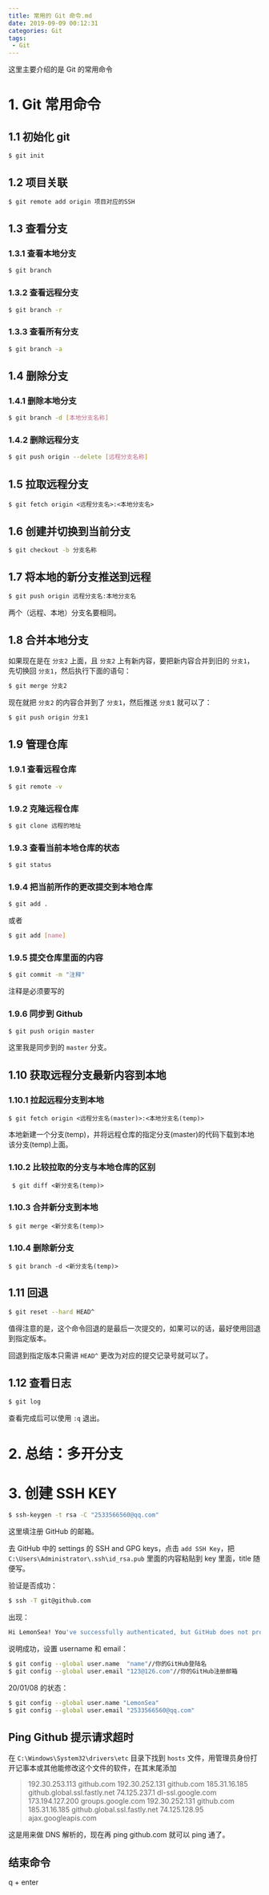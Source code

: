 ```yaml
---
title: 常用的 Git 命令.md
date: 2019-09-09 00:12:31
categories: Git
tags:
 - Git
---
```


这里主要介绍的是 Git 的常用命令
<!--more-->

# 1. Git 常用命令

## 1.1 初始化 git

```bash
$ git init
```

## 1.2 项目关联

```bash
$ git remote add origin 项目对应的SSH
```

## 1.3 查看分支

### 1.3.1 查看本地分支

```bash
$ git branch
```

### 1.3.2 查看远程分支

```bash
$ git branch -r
```

### 1.3.3 查看所有分支

```bash
$ git branch -a
```

## 1.4 删除分支

### 1.4.1 删除本地分支

```bash
$ git branch -d [本地分支名称]
```

### 1.4.2 删除远程分支

```bash
$ git push origin --delete [远程分支名称]
```

## 1.5 拉取远程分支

```shell
$ git fetch origin <远程分支名>:<本地分支名>
```

## 1.6 创建并切换到当前分支

```bash
$ git checkout -b 分支名称
```

## 1.7 将本地的新分支推送到远程

```bash
$ git push origin 远程分支名:本地分支名
```

两个（远程、本地）分支名要相同。

## 1.8 合并本地分支

如果现在是在 `分支2` 上面，且 `分支2` 上有新内容，要把新内容合并到旧的 `分支1`，先切换回 `分支1`，然后执行下面的语句：

```bash
$ git merge 分支2
```

现在就把 `分支2` 的内容合并到了 `分支1`，然后推送 `分支1` 就可以了：

```bash
$ git push origin 分支1
```

## 1.9 管理仓库

### 1.9.1 查看远程仓库

```bash
$ git remote -v
```

### 1.9.2 克隆远程仓库

```bash
$ git clone 远程的地址
```

### 1.9.3 查看当前本地仓库的状态

```bash
$ git status
```

### 1.9.4 把当前所作的更改提交到本地仓库

```bash
$ git add .
```

或者

```bash
$ git add [name]
```

### 1.9.5 提交仓库里面的内容

```bash
$ git commit -m "注释"
```

注释是必须要写的

### 1.9.6 同步到 Github

```bash
$ git push origin master
```

这里我是同步到的 `master` 分支。

## 1.10 获取远程分支最新内容到本地

### 1.10.1 拉起远程分支到本地

```shell
$ git fetch origin <远程分支名(master)>:<本地分支名(temp)>
```

本地新建一个分支(temp)，并将远程仓库的指定分支(master)的代码下载到本地该分支(temp)上面。

### 1.10.2 比较拉取的分支与本地仓库的区别

```shell
 $ git diff <新分支名(temp)>
```

### 1.10.3 合并新分支到本地

```shell
$ git merge <新分支名(temp)>
```

### 1.10.4 删除新分支

```shell
$ git branch -d <新分支名(temp)>
```

## 1.11 回退

```bash
$ git reset --hard HEAD^
```

值得注意的是，这个命令回退的是最后一次提交的，如果可以的话，最好使用回退到指定版本。

回退到指定版本只需讲 `HEAD^` 更改为对应的提交记录号就可以了。

## 1.12 查看日志

```bash
$ git log
```

查看完成后可以使用 `:q` 退出。

# 2. 总结：多开分支

# 3. 创建 SSH KEY

```bash
$ ssh-keygen -t rsa -C "2533566560@qq.com"
```

这里填注册 GitHub 的邮箱。

去 GitHub 中的 settings 的 SSH and GPG keys，点击 `add SSH Key`，把 `C:\Users\Administrator\.ssh\id_rsa.pub` 里面的内容粘贴到 key 里面，title 随便写。

验证是否成功：

```bash
$ ssh -T git@github.com
```

出现：

```bash
Hi LemonSea! You've successfully authenticated, but GitHub does not provide shell access.
```

说明成功，设置 username 和 email：

```bash
$ git config --global user.name  "name"//你的GitHub登陆名
$ git config --global user.email "123@126.com"//你的GitHub注册邮箱
```

20/01/08 的状态：

```bash
$ git config --global user.name "LemonSea"
$ git config --global user.email "2533566560@qq.com"
```



## Ping Github 提示请求超时

在 `C:\Windows\System32\drivers\etc` 目录下找到 `hosts` 文件，用管理员身份打开记事本或其他能修改这个文件的软件，在其末尾添加

> 192.30.253.113    github.com
> 192.30.252.131 github.com
> 185.31.16.185 github.global.ssl.fastly.net
> 74.125.237.1 dl-ssl.google.com
> 173.194.127.200 groups.google.com
> 192.30.252.131 github.com
> 185.31.16.185 github.global.ssl.fastly.net
> 74.125.128.95 ajax.googleapis.com

这是用来做 DNS 解析的，现在再 ping github.com 就可以 ping 通了。

## 结束命令

q + enter